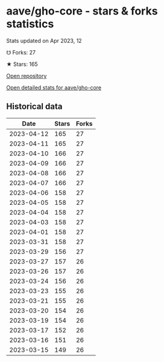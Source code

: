 # aave/gho-core - stars & forks statistics

Stats updated on Apr 2023, 12

☋ Forks: 27

★ Stars: 165

[Open repository](https://github.com/aave/gho-core)

[Open detailed stats for aave/gho-core](https://reviewgithub.com/rep/aave/gho-core)

## Historical data
| Date | Stars | Forks |
|------|-------|-------|
| 2023-04-12 | 165 | 27 | 
| 2023-04-11 | 165 | 27 | 
| 2023-04-10 | 166 | 27 | 
| 2023-04-09 | 166 | 27 | 
| 2023-04-08 | 166 | 27 | 
| 2023-04-07 | 166 | 27 | 
| 2023-04-06 | 158 | 27 | 
| 2023-04-05 | 158 | 27 | 
| 2023-04-04 | 158 | 27 | 
| 2023-04-03 | 158 | 27 | 
| 2023-04-01 | 158 | 27 | 
| 2023-03-31 | 158 | 27 | 
| 2023-03-29 | 156 | 27 | 
| 2023-03-27 | 157 | 26 | 
| 2023-03-26 | 157 | 26 | 
| 2023-03-24 | 156 | 26 | 
| 2023-03-23 | 155 | 26 | 
| 2023-03-21 | 155 | 26 | 
| 2023-03-20 | 154 | 26 | 
| 2023-03-19 | 154 | 26 | 
| 2023-03-17 | 152 | 26 | 
| 2023-03-16 | 151 | 26 | 
| 2023-03-15 | 149 | 26 | 

